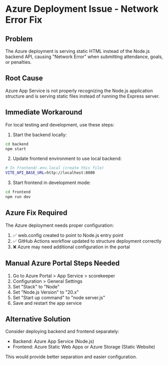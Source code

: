 # Azure Deployment Issue - Network Error Fix

## Problem
The Azure deployment is serving static HTML instead of the Node.js backend API, causing "Network Error" when submitting attendance, goals, or penalties.

## Root Cause
Azure App Service is not properly recognizing the Node.js application structure and is serving static files instead of running the Express server.

## Immediate Workaround
For local testing and development, use these steps:

1. Start the backend locally:
```bash
cd backend
npm start
```

2. Update frontend environment to use local backend:
```bash
# In frontend/.env.local (create this file)
VITE_API_BASE_URL=http://localhost:8080
```

3. Start frontend in development mode:
```bash
cd frontend
npm run dev
```

## Azure Fix Required
The Azure deployment needs proper configuration:

1. ✅ web.config created to point to Node.js entry point
2. ✅ GitHub Actions workflow updated to structure deployment correctly
3. ❌ Azure may need additional configuration in the portal

## Manual Azure Portal Steps Needed
1. Go to Azure Portal > App Service > scorekeeper
2. Configuration > General Settings
3. Set "Stack" to "Node"
4. Set "Node.js Version" to "20.x"
5. Set "Start up command" to "node server.js"
6. Save and restart the app service

## Alternative Solution
Consider deploying backend and frontend separately:
- Backend: Azure App Service (Node.js)
- Frontend: Azure Static Web Apps or Azure Storage (Static Website)

This would provide better separation and easier configuration.
